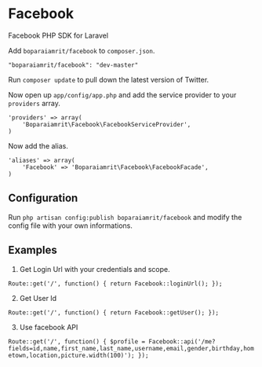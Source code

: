 # Facebook

Facebook PHP SDK for Laravel

Add `boparaiamrit/facebook` to `composer.json`.

    "boparaiamrit/facebook": "dev-master"
    
Run `composer update` to pull down the latest version of Twitter.

Now open up `app/config/app.php` and add the service provider to your `providers` array.

    'providers' => array(
        'Boparaiamrit\Facebook\FacebookServiceProvider',
    )

Now add the alias.

    'aliases' => array(
        'Facebook' => 'Boparaiamrit\Facebook\FacebookFacade',
    )


## Configuration

Run `php artisan config:publish boparaiamrit/facebook` and modify the config file with your own informations.


## Examples

1. Get Login Url with your credentials and scope.

`Route::get('/', function()
{
	return Facebook::loginUrl();
});`

2. Get User Id

`Route::get('/', function()
{
	return Facebook::getUser();
});`

3. Use facebook API

`Route::get('/', function()
{
	$profile = Facebook::api('/me?fields=id,name,first_name,last_name,username,email,gender,birthday,hometown,location,picture.width(100)');
});`